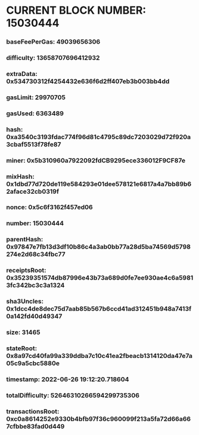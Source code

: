 # CURRENT BLOCK NUMBER: 15030444

### baseFeePerGas: 49039656306
### difficulty: 13658707696412932
### extraData: 0x534730312f4254432e636f6d2ff407eb3b003bb4dd
### gasLimit: 29970705
### gasUsed: 6363489
### hash: 0xa3540c3193fdac774f96d81c4795c89dc7203029d72f920a3cbaf5513f78fe87
### miner: 0x5b310960a7922092fdCB9295ece336012F9CF87e
### mixHash: 0x1dbd77d720de119e584293e01dee578121e6817a4a7bb89b62aface32cb0319f
### nonce: 0x5c6f3162f457ed06
### number: 15030444
### parentHash: 0x97847e7fb13d3df10b86c4a3ab0bb77a28d5ba74569d5798274e2d68c34fbc77
### receiptsRoot: 0x35239351574db87996e43b73a689d0fe7ee930ae4c6a59813fc342bc3c3a1324
### sha3Uncles: 0x1dcc4de8dec75d7aab85b567b6ccd41ad312451b948a7413f0a142fd40d49347
### size: 31465
### stateRoot: 0x8a97cd40fa99a339ddba7c10c41ea2fbeacb1314120da47e7a05c9a5cbc5880e
### timestamp: 2022-06-26 19:12:20.718604
### totalDifficulty: 52646310266594299735306
### transactionsRoot: 0xc0a8614252e9330b4bfb97f36c960099f213a5fa72d66a667cfbbe83fad0d449
